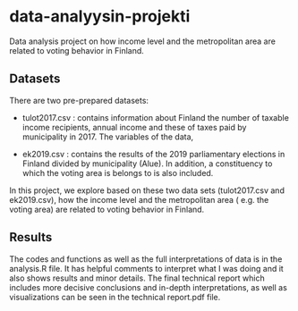 # data-analyysin-projekti
Data analysis project on how income level and the metropolitan area are related to voting behavior in Finland.

## Datasets
There are two pre-prepared datasets:

- tulot2017.csv : contains information about Finland the number of taxable income recipients, annual income and these of taxes paid by municipality in 2017. The variables of the data,

- ek2019.csv :  contains the results of the 2019 parliamentary elections in Finland divided
by municipality (Alue). In addition, a constituency to which the voting area is belongs to is also
included.

In this project, we explore based on these two data sets (tulot2017.csv and ek2019.csv), how the
income level and the metropolitan area ( e.g. the voting area) are related to voting behavior in
Finland.

## Results
The codes and functions as well as the full interpretations of data is in the analysis.R file. It has helpful comments to interpret what I was doing and 
it also shows results and minor details. The final technical report which includes more decisive conclusions and in-depth interpretations, as well as visualizations
can be seen in the technical report.pdf file.
